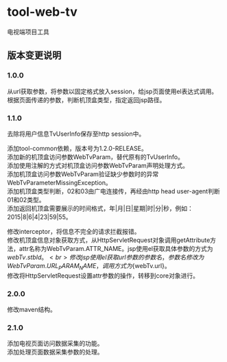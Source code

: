 # tool-web-tv
电视端项目工具


版本变更说明
---

### 1.0.0
从url获取参数，将参数以固定格式放入session，给jsp页面使用el表达式调用。<br>
根据页面传递的参数，判断机顶盒类型，指定返回jsp路径。<br>

### 1.1.0
去除将用户信息TvUserInfo保存至http session中。<br>

添加tool-common依赖，版本号为1.2.0-RELEASE。<br>
添加新的机顶盒访问参数WebTvParam，替代原有的TvUserInfo。<br>
添加使用注解的方式对机顶盒访问参数WebTvParam声明处理方式。<br>
添加机顶盒访问参数WebTvParam验证缺少参数时的异常WebTvParameterMissingException。<br>
添加机顶盒类型判断，02和03由广电连接传，再经由http head user-agent判断01和02类型。<br>
添加返回机顶盒需要展示的时间格式，年|月|日|星期|时|分|秒，例如：2015|8|6|4|23|59|55。<br>

修改interceptor，将信息不完全的请求拦截报错。<br>
修改机顶盒信息对象获取方式，从HttpServletRequest对象调用getAttribute方法，attr名称为WebTvParam.ATTR_NAME。jsp使用el获取具体参数的方式为${webTv.stbId}。<br>
修改jsp使用el获取url参数的参数名，参数名修改为WebTvParam.URL_PARAM_NAME，调用方式为${webTv.url}。<br>
修改将HttpServletRequest设置attr参数的操作，转移到core对象进行。<br>

### 2.0.0
修改maven结构。<br>

### 2.1.0
添加电视页面访问数据采集的功能。<br>
添加处理页面数据采集参数的处理。<br>



